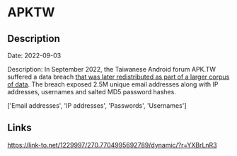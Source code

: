 # APKTW

## Description

Date: 2022-09-03

Description:
In September 2022, the Taiwanese Android forum APK.TW suffered a data breach <a href="https://cybernews.com/security/billions-passwords-credentials-leaked-mother-of-all-breaches/" target="_blank" rel="noopener">that was later redistributed as part of a larger corpus of data</a>. The breach exposed 2.5M unique email addresses along with IP addresses, usernames and salted MD5 password hashes.


['Email addresses', 'IP addresses', 'Passwords', 'Usernames']

## Links

https://link-to.net/1229997/270.7704995692789/dynamic/?r=YXBrLnR3